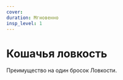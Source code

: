 ```yaml
---
cover:
duration: Мгновенно
insp_level: 1
---
```

# Кошачья ловкость

Преимущество на один бросок Ловкости.
